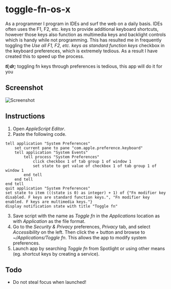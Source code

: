 # toggle-fn-os-x

As a programmer I program in IDEs and surf the web on a daily basis. IDEs often uses the F1, F2, etc. keys to provide additional keyboard shortcuts, however those keys also function as multimedia keys and backlight controls which is handy while not programming. This has resulted me in frequently toggling the _Use all F1, F2, etc. keys as standard function keys_ checkbox in the keyboard preferences, which is extremely tedious. As a result I have created this to speed up the process.

_**tl;dr;**_ toggling fn keys through preferences is tedious, this app will do it for you

## Screenshot
![Screenshot](https://github.com/leoxiong/toggle-fn-os-x/blob/master/screenshot.png)

## Instructions
1. Open _AppleScript Editor_.
2. Paste the following code.
```applescript
tell application "System Preferences"
	set current pane to pane "com.apple.preference.keyboard"
	tell application "System Events"
		tell process "System Preferences"
			click checkbox 1 of tab group 1 of window 1
			set state to get value of checkbox 1 of tab group 1 of window 1
		end tell
	end tell
end tell
quit application "System Preferences"
set state to item (((state is 0) as integer) + 1) of {"Fn modifier key disabled. F keys are standard function keys.", "Fn modifier key enabled. F keys are multimedia keys."}
display notification state with title "Toggle fn"
```
3. Save script with the name as _Toggle fn_ in the _Applications_ location as with _Application_ as the file format.
4. Go to the _Security & Privacy_ preferences, _Privacy_ tab, and select _Accessibility_ on the left. Then click the _+_ button and browse to _~/Applications/Toggle fn_. This allows the app to modify system preferences.
5. Launch app by searching _Toggle fn_ from Spotlight or using other means (eg. shortcut keys by creating a service).

## Todo
- Do not steal focus when launched!
